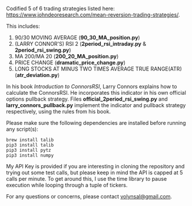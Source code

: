 Codified 5 of 6 trading strategies listed here: https://www.johndeoresearch.com/mean-reversion-trading-strategies/.

This includes:

1. 90/30 MOVING AVERAGE (**90_30_MA_position.py**)
2. (LARRY CONNOR'S) RSI 2 (**2period_rsi_intraday.py** & **2period_rsi_swing.py**)
3. MA 200/MA 20 (**200_20_MA_position.py**)
4. PRICE CHANGE (**dramatic_price_change.py**)
6. LONG STOCKS AT MINUS TWO TIMES AVERAGE TRUE RANGE(ATR) (**atr_deviation.py**)

In his book *Introduction to ConnorsRSI*, Larry Connors explains how to calculate the ConnorsRSI. He incorporates this indicator in his own official options pullback strategy. Files **official_2period_rsi_swing.py** and **larry_connors_pullback.py** implement the indicator and pullback strategy respectively, using the rules from his book.

Please make sure the following dependencies are installed before running any script(s): 

```
brew install talib
pip3 install talib
pip3 install pytz
pip3 install numpy
```

My API Key is provided if you are interesting in cloning the repository and trying out some test calls, but please keep in mind the API is capped at 5 calls per minute. To get around this, I use the time library to pause execution while looping through a tuple of tickers. 

For any questions or concerns, please contact volynsal@gmail.com.